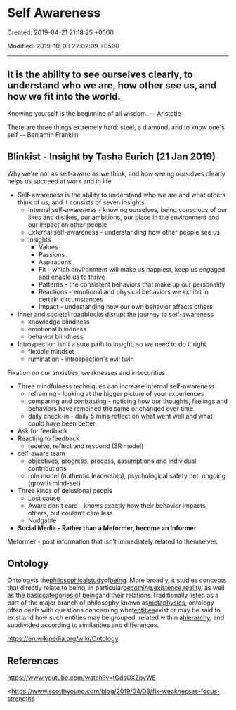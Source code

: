 # Self Awareness

Created: 2019-04-21 21:18:25 +0500

Modified: 2019-10-08 22:02:09 +0500

---

## It is the ability to see ourselves clearly, to understand who we are, how other see us, and how we fit into the world.

Knowing yourself is the beginning of all wisdom. -- Aristotle

There are three things extremely hard: steel, a diamond, and to know one's self -- Benjamin Franklin

## Blinkist - Insight by Tasha Eurich (21 Jan 2019)

Why we're not as self-aware as we think, and how seeing ourselves clearly helps us succeed at work and in life
-   Self-awareness is the ability to understand who we are and what others think of us, and it consists of seven insights
    -   Internal self-awareness - knowing ourselves, being conscious of our likes and dislikes, our ambitions, our place in the environment and our impact on other people
    -   External self-awareness - understanding how other people see us
    -   Insights
        -   Values
        -   Passions
        -   Aspirations
        -   Fit - which environment will make us happiest, keep us engaged and enable us to thrive
        -   Patterns - the consistent behaviors that make up our personality
        -   Reactions - emotional and physical behaviors we exhibit in certain circumstances
        -   Impact - undestanding how our own behavior affects others
-   Inner and societal roadblocks disrupt the journey to self-awareness
    -   knowledge blindness
    -   emotional blindness
    -   behavior blindness
-   Introspection isn't a sure path to insight, so we need to do it right
    -   flexible mindset
    -   rumination - introspection's evil twin

Fixation on our anxieties, weaknesses and insecurities
-   Three mindfulness techniques can increase internal self-awareness
    -   reframing - looking at the bigger picture of your experiences
    -   comparing and contrasting - noticing how our thoughts, feelings and behaviors have remained the same or changed over time
    -   daily check-in - daily 5 mins reflect on what went well and what could have been better.
-   Ask for feedback
-   Reacting to feedback
    -   receive, reflect and respond (3R model)
-   self-aware team
    -   objectives, progress, process, assumptions and individual contributions
    -   role model (authentic leadership), psychological safety net, ongoing (growth mind-set)
-   Three kinds of delusional people
    -   Lost cause
    -   Aware don't care - knows exactly how their behavior impacts, others, but couldn't care less
    -   Nudgable
-   **Social Media - Rather than a Meformer, become an Informer**

Meformer - post information that isn't immediately related to themselves

## Ontology

Ontologyis the[philosophical](https://en.wikipedia.org/wiki/Philosophy)[study](https://en.wiktionary.org/wiki/study)of[being](https://en.wikipedia.org/wiki/Being). More broadly, it studies concepts that directly relate to being, in particular[becoming](https://en.wikipedia.org/wiki/Becoming_(philosophy)),[existence](https://en.wikipedia.org/wiki/Existence),[reality](https://en.wikipedia.org/wiki/Reality), as well as the basic[categories of being](https://en.wikipedia.org/wiki/Category_of_being)and their relations.Traditionally listed as a part of the major branch of philosophy known as[metaphysics](https://en.wikipedia.org/wiki/Metaphysics), ontology often deals with questions concerning what[entities](https://en.wiktionary.org/wiki/entity)exist or may be said to exist and how such entities may be grouped, related within a[hierarchy](https://en.wikipedia.org/wiki/Hierarchy), and subdivided according to similarities and differences.

<https://en.wikipedia.org/wiki/Ontology>

## References

<https://www.youtube.com/watch?v=tGdsOXZpyWE>

<https://www.scotthyoung.com/blog/2019/04/03/fix-weaknesses-focus-strengths
